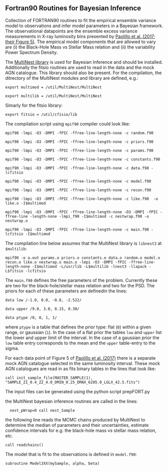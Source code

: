 ## Fortran90 Routines for Bayesian Inference

Collection of FORTRAN90 routines to fit the empirical ensemble variance model to observations and infer model parameters in a Bayesian framework. The observational datapoints are the ensemble excess variance measurements in X-ray luminosity bins presented by [Paolillo et al. (2017; their Figure 5)](https://ui.adsabs.harvard.edu/abs/2017MNRAS.471.4398P/abstract). The empirical model components that are allowed to vary are (i) the Black-Hole Mass vs Stellar Mass relation and (ii) the variability Power Spectrum Density.

The [MultiNest library](https://github.com/farhanferoz/MultiNest) is used for Bayesian Inference and should be installed. Additionally the fitsio routines are used to read in the data and the mock AGN catalogue. This library should also be present. For the compilation, the ditrectory of the MultiNest modules and library are defined, e.g.:

`export multimod = /util/MultiNest/MultiNest`

`export multilib = /util/MultiNest/MultiNest`

Simarly for the fitsio library:

`export fitsio = /util/cfisio/lib`

The compilation script using `mpif90` compiler could look like:

`mpif90 -lmpi -O3 -DMPI -fPIC -ffree-line-length-none -c random.f90`

`mpif90 -lmpi -O3 -DMPI -fPIC -ffree-line-length-none -c priors.f90`

`mpif90 -lmpi -O3 -DMPI -fPIC -ffree-line-length-none -c params.f90`

`mpif90 -lmpi -O3 -DMPI -fPIC -ffree-line-length-none -c constants.f90`

`mpif90 -lmpi -O3 -DMPI -fPIC -ffree-line-length-none -c data.f90 -lcfitsio`

`mpif90 -lmpi -O3 -DMPI -fPIC -ffree-line-length-none -c model.f90`

`mpif90 -lmpi -O3 -DMPI -fPIC -ffree-line-length-none -c recon.f90`

`mpif90 -lmpi -O3 -DMPI -fPIC -ffree-line-length-none -c like.f90  -o like.o -I$multimod`

`mpif90 -lmpi -O3 -DMPI -fPIC -ffree-line-length-none -O3 -DMPI -fPIC -ffree-line -length-none -lmpi_f90 -I$multimod -c nestwrap.f90 -o nestwrap.o`

`mpif90 -lmpi -O3 -DMPI -fPIC -ffree-line-length-none -c main.f90 -lcfitsio -I$multimod`

The compilation line below assumes that the MultiNest library is `libnest3` at `$multilib`:

`mpif90 -o a.out params.o priors.o constants.o data.o random.o model.o recon.o like.o nestwrap.o main.o -lmpi -O3 -DMPI -fPIC -ffree-line-length-none -I$multimod -L/usr/lib -L$multilib -lnest3 -llapack -L$fitsio -lcfitsio`

The `main.f90` defines the free parameters of the problem. Currently these are two for the black-hole/stellar mass relation and two for the PSD. The priors for each of these parameters are definedin the lines:

`data low /-1.0, 0.0, -0.8, -2.522/`

`data upper /9.0, 3.0, 0.15, 0.30/`

`data ptype /0, 0, 1, 1/`


where `ptype` is a table that defines the prior type: flat (`0`) within a given range, or gaussian (`1`). In the case of a flat prior the tables `low` and `upper` list the lower and upper limit of the interval. In the case of a gaussian prior the `low` table entry corresponds to the mean and the `upper` table-entry to the sigma.

For each data point of Figure 5 of [Paolillo et al. (2017)](https://ui.adsabs.harvard.edu/abs/2017MNRAS.471.4398P/abstract) there is a separate mock AGN catalogue selected in the same luminosity interval. These mock AGN catalogues are read in as fits binary tables in the lines that look like:

`call init_sample_file(MASTER_SAMPLE(1), "SAMPLE_Z1_0.4_Z2_4.0_DMIN_0.25_DMAX_6205.0_LGLX_42.5.fits")`

The input files can be generated using the python script prepFORT.py

the MultiNest bayesian inference routines are called in the lines:


`  nest_pWrap=0
  call nest_Sample`


the following line reads the MCMC chains produced by MultiNest to determine the median of parameters and their uncertainties, estimate confidence intervals for e.g. the black-hole mass vs stellar mass relation, etc.  

`call readchains()`

The model that is fit to the observations is defined in `model.f90`:

`subroutine Model3XX(mySample, alpha, beta)`

